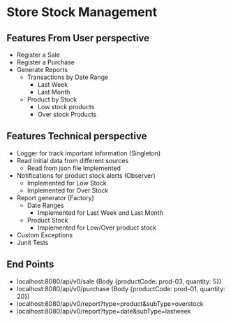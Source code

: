 # Store Stock Management

## Features From User perspective

- Register a Sale
- Register a Purchase
- Generate Reports
	- Transactions by Date Range
		- Last Week
		- Last Month
	- Product by Stock
		- Low stock products
		- Over stock Products

## Features Technical perspective

- Logger for track important information (Singleton)
- Read initial data from different sources
	- Read from json file Implemented
- Notifications for product stock alerts (Observer)
	- Implemented for Low Stock
	- Implemented for Over Stock
- Report generator (Factory)
	- Date Ranges
		- Implemented for Last Week and Last Month
	- Product Stock
		- Implemented for Low/Over product stock
- Custom Exceptions
- Junit Tests

## End Points

- localhost:8080/api/v0/sale (Body {productCode: prod-03, quantity: 5})
- localhost:8080/api/v0/purchase (Body {productCode: prod-01, quantity: 20})
- localhost:8080/api/v0/report?type=product&subType=overstock
- localhost:8080/api/v0/report?type=date&subType=lastweek
